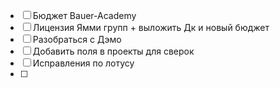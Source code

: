 - [ ] Бюджет Bauer-Academy
- [ ] Лицензия Ямми групп + выложить Дк и новый бюджет 
- [ ] Разобраться с Дэмо 
- [ ] Добавить поля в проекты для сверок 
- [ ] Исправления по лотусу 
- [ ] 
